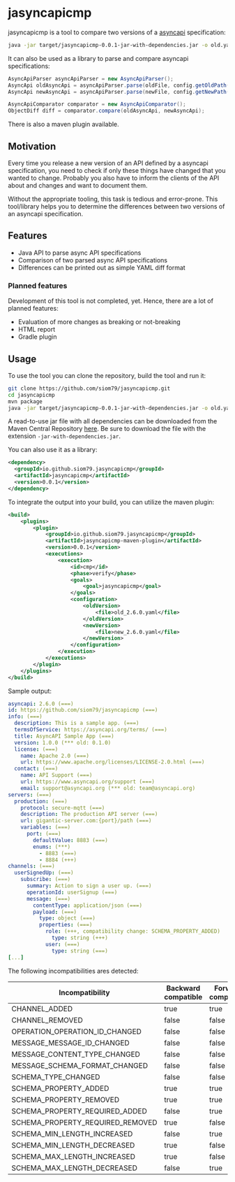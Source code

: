 # jasyncapicmp

jasyncapicmp is a tool to compare two versions of a [asyncapi](https://www.asyncapi.com/) specification:

```bash
java -jar target/jasyncapicmp-0.0.1-jar-with-dependencies.jar -o old.yaml -n new.yaml
```

It can also be used as a library to parse and compare asyncapi specifications:
```java
AsyncApiParser asyncApiParser = new AsyncApiParser();
AsyncApi oldAsyncApi = asyncApiParser.parse(oldFile, config.getOldPath());
AsyncApi newAsyncApi = asyncApiParser.parse(newFile, config.getNewPath());

AsyncApiComparator comparator = new AsyncApiComparator();
ObjectDiff diff = comparator.compare(oldAsyncApi, newAsyncApi);
```

There is also a maven plugin available.

## Motivation

Every time you release a new version of an API defined by a asyncapi specification,
you need to check if only these things have changed that you wanted to change.
Probably you also have to inform the clients of the API about and changes and want
to document them.

Without the appropriate tooling, this task is tedious and error-prone.
This tool/library helps you to determine the differences between two versions of
an asyncapi specification.

## Features

- Java API to parse async API specifications
- Comparison of two parsed async API specifications
- Differences can be printed out as simple YAML diff format

### Planned features

Development of this tool is not completed, yet. Hence, there are a lot of planned
features:

- Evaluation of more changes as breaking or not-breaking
- HTML report
- Gradle plugin

## Usage

To use the tool you can clone the repository, build the tool and run it:

```bash
git clone https://github.com/siom79/jasyncapicmp.git
cd jasyncapicmp
mvn package
java -jar target/jasyncapicmp-0.0.1-jar-with-dependencies.jar -o old.yaml -n new.yaml
```

A read-to-use jar file with all dependencies can be downloaded from the Maven Central Repository [here](https://repo1.maven.org/maven2/io/github/siom79/jasyncapicmp/jasyncapicmp/0.0.1/jasyncapicmp-0.0.1-jar-with-dependencies.jar).
Be sure to download the file with the extension `-jar-with-dependencies.jar`.

You can also use it as a library:

```xml
<dependency>
  <groupId>io.github.siom79.jasyncapicmp</groupId>
  <artifactId>jasyncapicmp</artifactId>
  <version>0.0.1</version>
</dependency>
```

To integrate the output into your build, you can utilize the maven plugin:

```xml
<build>
	<plugins>
		<plugin>
			<groupId>io.github.siom79.jasyncapicmp</groupId>
			<artifactId>jasyncapicmp-maven-plugin</artifactId>
			<version>0.0.1</version>
			<executions>
				<execution>
					<id>cmp</id>
					<phase>verify</phase>
					<goals>
						<goal>jasyncapicmp</goal>
					</goals>
					<configuration>
						<oldVersion>
							<file>old_2.6.0.yaml</file>
						</oldVersion>
						<newVersion>
							<file>new_2.6.0.yaml</file>
						</newVersion>
					</configuration>
				</execution>
			</executions>
		</plugin>
	</plugins>
</build>
```

Sample output:

```yaml
asyncapi: 2.6.0 (===)
id: https://github.com/siom79/jasyncapicmp (===)
info: (===)
  description: This is a sample app. (===)
  termsOfService: https://asyncapi.org/terms/ (===)
  title: AsyncAPI Sample App (===)
  version: 1.0.0 (*** old: 0.1.0)
  license: (===)
    name: Apache 2.0 (===)
    url: https://www.apache.org/licenses/LICENSE-2.0.html (===)
  contact: (===)
    name: API Support (===)
    url: https://www.asyncapi.org/support (===)
    email: support@asyncapi.org (*** old: team@asyncapi.org)
servers: (===)
  production: (===)
    protocol: secure-mqtt (===)
    description: The production API server (===)
    url: gigantic-server.com:{port}/path (===)
    variables: (===)
      port: (===)
        defaultValue: 8883 (===)
        enums: (***)
          - 8883 (===)
          - 8884 (+++)
channels: (===)
  userSignedUp: (===)
    subscribe: (===)
      summary: Action to sign a user up. (===)
      operationId: userSignup (===)
      message: (===)
        contentType: application/json (===)
        payload: (===)
          type: object (===)
          properties: (===)
            role: (+++, compatibility change: SCHEMA_PROPERTY_ADDED)
              type: string (+++)
            user: (===)
              type: string (===)
[...]
```

The following incompatibilities ares detected:

| Incompatibility                  | Backward compatible | Forward compatible |
|----------------------------------| ------------------- | ------------------ |
| CHANNEL_ADDED                    |true | true |
| CHANNEL_REMOVED                  |false | false |
| OPERATION_OPERATION_ID_CHANGED   |false | false |
| MESSAGE_MESSAGE_ID_CHANGED       |false | false |
| MESSAGE_CONTENT_TYPE_CHANGED     |false | false |
| MESSAGE_SCHEMA_FORMAT_CHANGED    |false | false |
| SCHEMA_TYPE_CHANGED              |false | false |
| SCHEMA_PROPERTY_ADDED            |true | true |
| SCHEMA_PROPERTY_REMOVED          |true | true |
| SCHEMA_PROPERTY_REQUIRED_ADDED   |false | true |
| SCHEMA_PROPERTY_REQUIRED_REMOVED |true | false |
| SCHEMA_MIN_LENGTH_INCREASED      |false|true|
| SCHEMA_MIN_LENGTH_DECREASED      |true | false |
| SCHEMA_MAX_LENGTH_INCREASED      |true | false |
| SCHEMA_MAX_LENGTH_DECREASED      |false|true|
